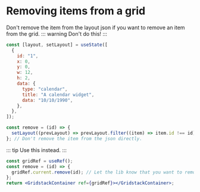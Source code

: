 # Removing items from a grid

Don't remove the item from the layout json if you want to remove an item from the grid.
::: warning
Don't do this!
:::

```jsx
const [layout, setLayout] = useState([
  {
    id: "1",
    x: 0,
    y: 0,
    w: 12,
    h: 2,
    data: {
      type: "calendar",
      title: "A calendar widget",
      data: "10/10/1990",
    },
  },
]);

const remove = (id) => {
  setLayout((prevLayout) => prevLayout.filter((item) => item.id !== id));
}; // Don't remove the item from the json directly.
```

::: tip
Use this instead.
:::

```jsx
const gridRef = useRef();
const remove = (id) => {
  gridRef.current.remove(id); // Let the lib know that you want to remove an item from the layout.
};
return <GridstackContainer ref={gridRef}></GridstackContainer>;
```

<div ref="el"></div>

<script setup>
import { createElement } from 'react'
import { createRoot } from 'react-dom/client'
import { ref, onMounted } from 'vue'
import {Remove} from '@declarative-gridstack/react/examples'

const el = ref()
onMounted(() => {
  const root = createRoot(el.value)
  root.render(createElement(Remove, {}, null))
})
</script>
